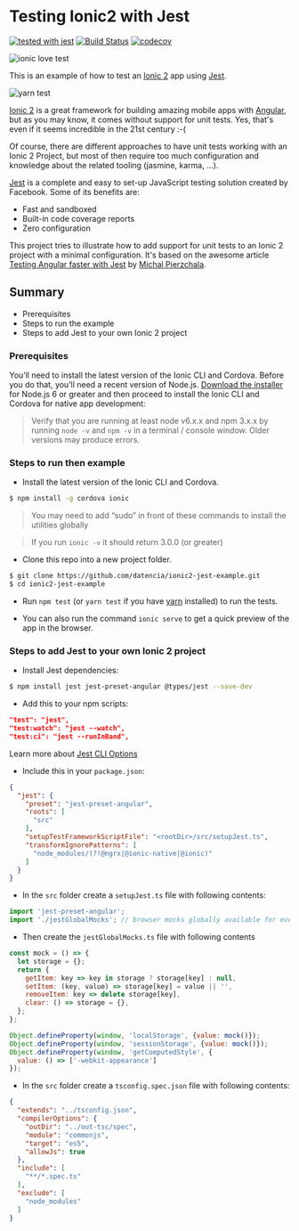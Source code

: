 # Testing Ionic2 with Jest

[![tested with jest](https://img.shields.io/badge/tested_with-jest-99424f.svg)](https://github.com/facebook/jest)
[![Build Status](https://travis-ci.org/datencia/ionic2-jest-example.svg?branch=master)](https://travis-ci.org/datencia/ionic2-jest-example)
[![codecov](https://codecov.io/gh/datencia/ionic2-jest-example/branch/master/graph/badge.svg)](https://codecov.io/gh/datencia/ionic2-jest-example)

![ionic love test](readme_resources/ionic_love_jest.png "ionic love jest")

This is an example of how to test an [Ionic 2](https://ionicframework.com/) app using [Jest](https://facebook.github.io/jest/).

![yarn test](readme_resources/yarn_test.gif "yarn test")

[Ionic 2](https://ionicframework.com/) is a great framework for building amazing mobile apps with
[Angular](https://angular.io/), but as you may know, it comes without support for unit tests.
Yes, that's even if it seems incredible in the 21st century :-(

Of course, there are different approaches to have unit tests working with an Ionic 2 Project, but most
of then require too much configuration and knowledge about the related tooling (jasmine, karma, ...).

[Jest](https://facebook.github.io/jest/) is a complete and easy to set-up JavaScript testing solution
created by Facebook. Some of its benefits are:

- Fast and sandboxed
- Built-in code coverage reports
- Zero configuration

This project tries to illustrate how to add support for unit tests to an Ionic 2 project with a minimal
configuration. It's based on the awesome article [Testing Angular faster with Jest](https://www.xfive.co/blog/testing-angular-faster-jest/)
by [Michal Pierzchala](https://www.xfive.co/blog/author/michal/).

## Summary

- Prerequisites
- Steps to run the example
- Steps to add Jest to your own Ionic 2 project

### Prerequisites

You’ll need to install the latest version of the Ionic CLI and Cordova. Before you do that,
you’ll need a recent version of Node.js. [Download the installer](https://nodejs.org/en/) for
Node.js 6 or greater and then proceed to install the Ionic CLI and Cordova for native app development:

> Verify that you are running at least node v6.x.x and npm 3.x.x by running `node -v` and `npm -v`
in a terminal / console window. Older versions may produce errors.

### Steps to run then example

- Install the latest version of the Ionic CLI and Cordova.
```bash
$ npm install -g cordova ionic
```

 > You may need to add “sudo” in front of these commands to install the utilities globally

 > If you run `ionic -v` it should return 3.0.0 (or greater)

- Clone this repo into a new project folder.
 ```bash
 $ git clone https://github.com/datencia/ionic2-jest-example.git
 $ cd ionic2-jest-example
 ```

- Run `npm test` (or `yarn test` if you have [yarn](https://yarnpkg.com/) installed) to run the tests.

- You can also run the command `ionic serve` to get a quick preview of the app in the browser.

### Steps to add Jest to your own Ionic 2 project

- Install Jest dependencies:
```bash
$ npm install jest jest-preset-angular @types/jest --save-dev
```

- Add this to your npm scripts:
```json
"test": "jest",
"test:watch": "jest --watch",
"test:ci": "jest --runInBand",
```

 Learn more about [Jest CLI Options](https://facebook.github.io/jest/docs/en/cli.html)

- Include this in your `package.json`:
```json
{
  "jest": {
    "preset": "jest-preset-angular",
    "roots": [
      "src"
    ],
    "setupTestFrameworkScriptFile": "<rootDir>/src/setupJest.ts",
    "transformIgnorePatterns": [
      "node_modules/(?!@ngrx|@ionic-native|@ionic)"
    ]
  }
}
```

- In the `src` folder create a `setupJest.ts` file with following contents:
```javascript
import 'jest-preset-angular';
import './jestGlobalMocks'; // browser mocks globally available for every test
```

- Then create the `jestGlobalMocks.ts` file with following contents
```javascript
const mock = () => {
  let storage = {};
  return {
    getItem: key => key in storage ? storage[key] : null,
    setItem: (key, value) => storage[key] = value || '',
    removeItem: key => delete storage[key],
    clear: () => storage = {},
  };
};

Object.defineProperty(window, 'localStorage', {value: mock()});
Object.defineProperty(window, 'sessionStorage', {value: mock()});
Object.defineProperty(window, 'getComputedStyle', {
  value: () => ['-webkit-appearance']
});
```

- In the `src` folder create a `tsconfig.spec.json` file with following contents:
```json
{
  "extends": "../tsconfig.json",
  "compilerOptions": {
    "outDir": "../out-tsc/spec",
    "module": "commonjs",
    "target": "es5",
    "allowJs": true
  },
  "include": [
    "**/*.spec.ts"
  ],
  "exclude": [
    "node_modules"
  ]
}
```
